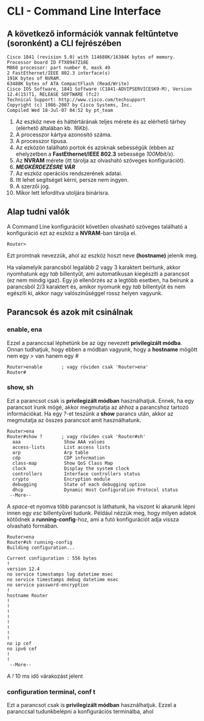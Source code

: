 # CLI - Command Line Interface

## A következő információk vannak feltűntetve (soronként) a **CLI** fejrészében
```
Cisco 1841 (revision 5.0) with 114688K/16384K bytes of memory.
Processor board ID FTX0947Z18E
M860 processor: part number 0, mask 49
2 FastEthernet/IEEE 802.3 interface(s)
191K bytes of NVRAM.
63488K bytes of ATA CompactFlash (Read/Write)
Cisco IOS Software, 1841 Software (C1841-ADVIPSERVICESK9-M), Version 12.4(15)T1, RELEASE SOFTWARE (fc2)
Technical Support: http://www.cisco.com/techsupport
Copyright (c) 1986-2007 by Cisco Systems, Inc.
Compiled Wed 18-Jul-07 04:52 by pt_team
```

1. Az eszköz neve és háttértárának teljes mérete és az elérhető tárhey (elérhető általában kb. *16Kb*).
2. A processzor kártya azonosító száma.
3. A processzor típusa.
4. Az ezközön található portok és azoknak sebességük (ebben az ehelyzetben a **FastEthernet/IEEE 802.3** sebessége *100Mbit/s*).
5. Az **NVRAM** mérete (itt tárolja az olvasható szöveges konfigurációt).
6. ***MEGKÉRDEZÉSRE VÁR***
7. Az eszköz operációs rendszerének adatai.
8. Itt lehet segítséget kérni, persze nem ingyen.
9. A szerzői jog.
10. Mikor lett lefordítva utoljára binárisra.

## Alap tudni valók
  A Command Line konfigurációt követően olvasható szöveges található a konfiguráció ezt az eszköz a **NVRAM**-ban tárolja el.

```
Router>
```
  Ezt promtnak nevezzük, ahol az eszköz hoszt neve **(hostname)** jelenik meg.

  Ha valamelyik parancsból legalább 2 vagy 3 karaktert beírtunk, akkor nyomhatunk egy *tab* billentyűt, ami automatikusan kiegészíti a parancsot (ez nem mindig igaz). Egy jó ellenőrzés az a legtöbb esetben, ha beírunk a parancsból 2/3 karaktert és, amikor nyomunk egy *tab* billentyűt és nem egészíti ki, akkor nagy valószínűséggel rossz helyen vagyunk. 

## Parancsok és azok mit csinálnak
### enable, ena
  Ezzel a paranccsal léphetünk be az úgy nevezett **privilegizált módba**. Onnan tudhatjuk, hogy ebben a módban vagyunk, hogy a **hostname** mögött nem egy *>* van hanem egy *#*
```
Router>enable       ; vagy röviden csak 'Router>ena'
Router#
```
### show, sh
  Ezt a parancsot csak is **privilegizált módban** használhatjuk. Ennek, ha egy parancsot írunk mögé, akkor megmutatja az ahhoz a parancshoz tartozó információkat. Ha egy *?*-et teszünk a **show** parancs után, akkor az megmutatja az összes parancsot amit használhatunk.
```
Router>ena
Router#show ?       ; vagy röviden csak 'Router#sh'
  aaa                Show AAA values
  access-lists       List access lists
  arp                Arp table
  cdp                CDP information
  class-map          Show QoS Class Map
  clock              Display the system clock
  controllers        Interface controllers status
  crypto             Encryption module
  debugging          State of each debugging option
  dhcp               Dynamic Host Configuration Protocol status
 --More-- 
```
  A *space*-et nyomva több parancsot is láthatunk, ha viszont ki akarunk lépni innen egy *esc* billentyűvel tudunk.
  Például nézzük meg, hogy milyen adatok kötődnek a **running-config**-hoz, ami a futó konfigurációt adja vissza olvasható formában.
```
Router>ena
Router#sh running-config 
Building configuration...

Current configuration : 556 bytes
!
version 12.4
no service timestamps log datetime msec
no service timestamps debug datetime msec
no service password-encryption
!
hostname Router
!
!
!
!
!
!
!
!
no ip cef
no ipv6 cef
!
!
 --More-- 
```
  A *!* 10 ms idő várakozást jelent

### configuration terminal, conf t
  Ezt a parancsot csak is **privilegizált módban** használhatjuk. Ezzel a  paranccsal tudunkbelépni a konfigurációs terminálba, ahol
